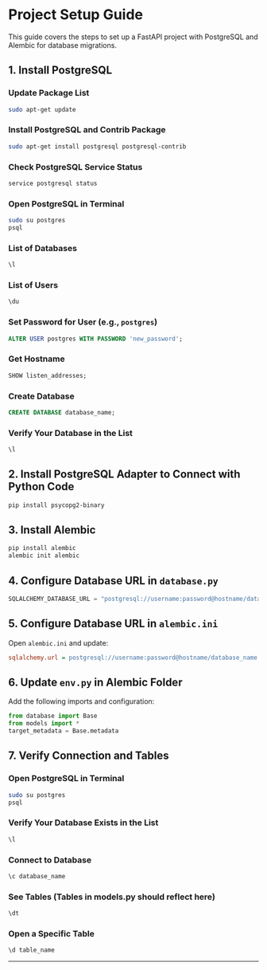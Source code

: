 # Project Setup Guide

This guide covers the steps to set up a FastAPI project with PostgreSQL and Alembic for database migrations.

## 1. Install PostgreSQL

### Update Package List
```sh
sudo apt-get update
```

### Install PostgreSQL and Contrib Package
```sh
sudo apt-get install postgresql postgresql-contrib
```

### Check PostgreSQL Service Status
```sh
service postgresql status
```

### Open PostgreSQL in Terminal
```sh
sudo su postgres
psql
```

### List of Databases
```sql
\l
```

### List of Users
```sql
\du
```

### Set Password for User (e.g., `postgres`)
```sql
ALTER USER postgres WITH PASSWORD 'new_password';
```

### Get Hostname
```sql
SHOW listen_addresses;
```

### Create Database
```sql
CREATE DATABASE database_name;
```

### Verify Your Database in the List
```sql
\l
```

## 2. Install PostgreSQL Adapter to Connect with Python Code
```sh
pip install psycopg2-binary
```

## 3. Install Alembic
```sh
pip install alembic
alembic init alembic
```

## 4. Configure Database URL in `database.py`
```python
SQLALCHEMY_DATABASE_URL = "postgresql://username:password@hostname/database_name"
```

## 5. Configure Database URL in `alembic.ini`
Open `alembic.ini` and update:
```ini
sqlalchemy.url = postgresql://username:password@hostname/database_name
```

## 6. Update `env.py` in Alembic Folder
Add the following imports and configuration:
```python
from database import Base
from models import *
target_metadata = Base.metadata
```

## 7. Verify Connection and Tables

### Open PostgreSQL in Terminal
```sh
sudo su postgres
psql
```

### Verify Your Database Exists in the List
```sql
\l
```

### Connect to Database
```sql
\c database_name
```

### See Tables (Tables in models.py should reflect here)
```sql
\dt
```

### Open a Specific Table
```sql
\d table_name
```

---
